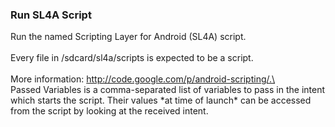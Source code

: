 ### Run SL4A Script

Run the named Scripting Layer for Android (SL4A) script.\
\
Every file in /sdcard/sl4a/scripts is expected to be a script.\
\
More information: http://code.google.com/p/android-scripting/.\
\
Passed Variables is a comma-separated list of variables to pass in the
intent which starts the script. Their values \*at time of launch\* can
be accessed from the script by looking at the received intent.
